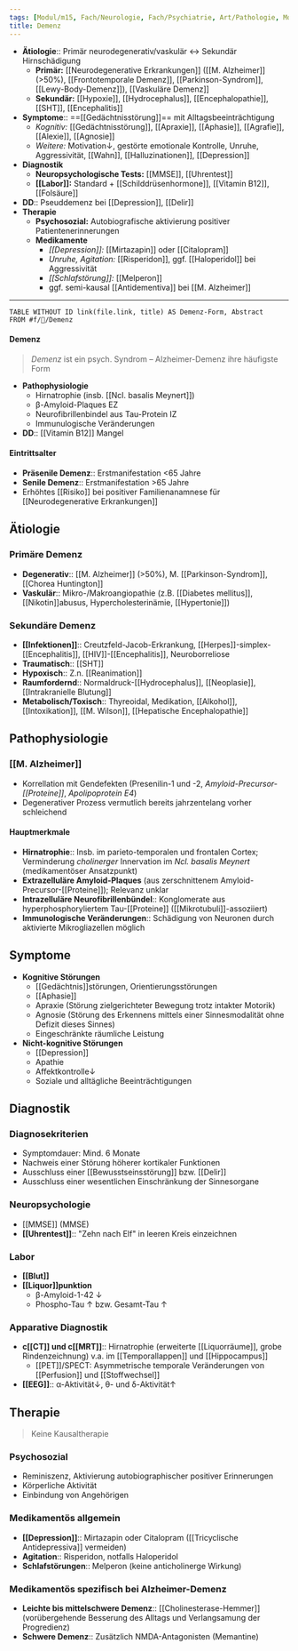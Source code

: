 ```yaml
---
tags: [Modul/m15, Fach/Neurologie, Fach/Psychiatrie, Art/Pathologie, Modul/m31, Modul/m30]
title: Demenz
---
```

- **Ätiologie**:: Primär neurodegenerativ/vaskulär ↔︎ Sekundär Hirnschädigung
	- **Primär:** [[Neurodegenerative Erkrankungen]] ([[M. Alzheimer]] (>50%), [[Frontotemporale Demenz]], [[Parkinson-Syndrom]], [[Lewy-Body-Demenz]]), [[Vaskuläre Demenz]]
	- **Sekundär:** [[Hypoxie]], [[Hydrocephalus]], [[Encephalopathie]], [[SHT]], [[Encephalitis]]
- **Symptome**:: ==[[Gedächtnisstörung]]== mit Alltagsbeeinträchtigung
	- *Kognitiv:* [[Gedächtnisstörung]], [[Apraxie]], [[Aphasie]], [[Agrafie]], [[Alexie]], [[Agnosie]]
	- *Weitere:* Motivation↓, gestörte emotionale Kontrolle, Unruhe, Aggressivität, [[Wahn]], [[Halluzinationen]], [[Depression]]
- **Diagnostik**
	- **Neuropsychologische Tests:** [[MMSE]], [[Uhrentest]]
	- **[[Labor]]:** Standard + [[Schilddrüsenhormone]], [[Vitamin B12]], [[Folsäure]]
- **DD**:: Pseuddemenz bei [[Depression]], [[Delir]]
- **Therapie**
	- **Psychosozial:** Autobiografische aktivierung positiver Patientenerinnerungen
	- **Medikamente**
		- *[[Depression]]:* [[Mirtazapin]] oder [[Citalopram]]
		- *Unruhe, Agitation:* [[Risperidon]], ggf. [[Haloperidol]] bei Aggressivität
		- *[[Schlafstörung]]:* [[Melperon]]
		- ggf. semi-kausal [[Antidementiva]] bei [[M. Alzheimer]]
---
```dataview
TABLE WITHOUT ID link(file.link, title) AS Demenz-Form, Abstract
FROM #f/🧠/Demenz 
```


#### Demenz 
> *Demenz* ist ein psych. Syndrom – Alzheimer-Demenz ihre häufigste Form
- **Pathophysiologie**
	- Hirnatrophie (insb. [[Ncl. basalis Meynert]])
	- β-Amyloid-Plaques EZ
	- Neurofibrillenbindel aus Tau-Protein IZ
	- Immunulogische Veränderungen
- **DD**:: [[Vitamin B12]] Mangel

#### Eintrittsalter
- **Präsenile Demenz**:: Erstmanifestation <65 Jahre
- **Senile Demenz**:: Erstmanifestation >65 Jahre
- Erhöhtes [[Risiko]] bei positiver Familienanamnese für [[Neurodegenerative Erkrankungen]]

## Ätiologie
### Primäre Demenz
- **Degenerativ**:: [[M. Alzheimer]] (>50%), M. [[Parkinson-Syndrom]], [[Chorea Huntington]]
- **Vaskulär**:: Mikro-/Makroangiopathie (z.B. [[Diabetes mellitus]], [[Nikotin]]abusus, Hypercholesterinämie, [[Hypertonie]])
### Sekundäre Demenz
 - **[[Infektionen]]**:: Creutzfeld-Jacob-Erkrankung, [[Herpes]]-simplex-[[Encephalitis]], [[HIV]]-[[Encephalitis]], Neuroborreliose
- **Traumatisch**:: [[SHT]]
- **Hypoxisch**:: Z.n. [[Reanimation]]
- **Raumfordernd**:: Normaldruck-[[Hydrocephalus]], [[Neoplasie]], [[Intrakranielle Blutung]]
- **Metabolisch/Toxisch**:: Thyreoidal, Medikation, [[Alkohol]], [[Intoxikation]], [[M. Wilson]], [[Hepatische Encephalopathie]]
## Pathophysiologie
### [[M. Alzheimer]]
- Korrellation mit Gendefekten (Presenilin-1 und -2, *Amyloid-Precursor-[[Proteine]]*, *Apolipoprotein E4*)
- Degenerativer Prozess vermutlich bereits jahrzentelang vorher schleichend
#### Hauptmerkmale
- **Hirnatrophie**:: Insb. im parieto-temporalen und frontalen Cortex; Verminderung *cholinerger* Innervation im *Ncl. basalis Meynert* (medikamentöser Ansatzpunkt)
- **Extrazelluläre Amyloid-Plaques** (aus zerschnittenem Amyloid-Precursor-[[Proteine]]); Relevanz unklar
- **Intrazelluläre Neurofibrillenbündel**:: Konglomerate aus hyperphosphoryliertem Tau-[[Proteine]] ([[Mikrotubuli]]-assoziiert)
 - **Immunologische Veränderungen**:: Schädigung von Neuronen durch aktivierte Mikrogliazellen möglich

## Symptome
- **Kognitive Störungen**
	- [[Gedächtnis]]störungen, Orientierungsstörungen
	- [[Aphasie]]
	- Apraxie (Störung zielgerichteter Bewegung trotz intakter Motorik)
	- Agnosie (Störung des Erkennens mittels einer Sinnesmodalität ohne Defizit dieses Sinnes)
	- Eingeschränkte räumliche Leistung
- **Nicht-kognitive Störungen**
	- [[Depression]]
	- Apathie
	- Affektkontrolle↓ 
	- Soziale und alltägliche Beeinträchtigungen

## Diagnostik
### Diagnosekriterien
- Symptomdauer: Mind. 6 Monate
- Nachweis einer Störung höherer kortikaler Funktionen 
- Ausschluss einer [[Bewusstseinsstörung]] bzw. [[Delir]]
- Ausschluss einer wesentlichen Einschränkung der Sinnesorgane
### Neuropsychologie
- [[MMSE]] (MMSE)
- **[[Uhrentest]]**:: "Zehn nach Elf" in leeren Kreis einzeichnen
### Labor
- **[[Blut]]**
- **[[Liquor]]punktion**
	- β-Amyloid-1-42 ↓ 
	- Phospho-Tau ↑ bzw. Gesamt-Tau ↑
### Apparative Diagnostik
- **c[[CT]] und c[[MRT]]**:: Hirnatrophie (erweiterte [[Liquorräume]], grobe Rindenzeichnung) v.a. im [[Temporallappen]] und [[Hippocampus]]
	- [[PET]]/SPECT: Asymmetrische temporale Veränderungen von [[Perfusion]] und [[Stoffwechsel]]
- **[[EEG]]**:: α-Aktivität↓, θ- und δ-Aktivität↑ 

## Therapie
> Keine Kausaltherapie
### Psychosozial
- Reminiszenz, Aktivierung autobiographischer positiver Erinnerungen
- Körperliche Aktivität
- Einbindung von Angehörigen
### Medikamentös allgemein
- **[[Depression]]**:: Mirtazapin oder Citalopram ([[Tricyclische Antidepressiva]] vermeiden)
- **Agitation**:: Risperidon, notfalls Haloperidol
- **Schlafstörungen**:: Melperon (keine anticholinerge Wirkung)
### Medikamentös spezifisch bei Alzheimer-Demenz
- **Leichte bis mittelschwere Demenz**:: [[Cholinesterase-Hemmer]] (vorübergehende Besserung des Alltags und Verlangsamung der Progredienz)
- **Schwere Demenz**:: Zusätzlich NMDA-Antagonisten (Memantine)

